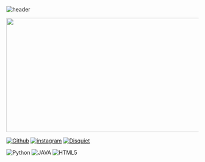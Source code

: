 ![header](https://capsule-render.vercel.app/api?type=waving&height=200&text=rlacofls&fontAlign=80&fontAlignY=40&color=gradient)
<p>
<a href="https://github.com/devxb/gitanimals">
<img
  src="https://render.gitanimals.org/farms/seizethedaylyn"
  width="600"
  height="300"
/>
</a>
</p>
<p>
  <a href=https://github.com/seizethedaylyn><img alt="Github" src ="https://img.shields.io/badge/Github-181717.svg?&style=for-the-badge&logo=Github&logoColor=white"/></a>
  <a href=https://www.instagram.com/rlacofls_/><img alt="instagram" src ="https://img.shields.io/badge/instagram-E4405F.svg?&style=for-the-badge&logo=instagram&logoColor=white"/></a>
  <a href=https://pard-it.slack.com/team/U05SAQAHGM6><img alt="Disquiet" src ="https://img.shields.io/badge/Slack-4A154B?style=for-the-badge&logo=slack&logoColor=white"/></a>
</a>
</p>

<p align='left'>
  <img alt="Python" src ="https://img.shields.io/badge/Python-3776AB.svg?&style=for-the-badge&logo=Python&logoColor=white"/>
  <img alt="JAVA" src ="https://img.shields.io/badge/JAVA-007396.svg?&style=for-the-badge&logo=JAVA&logoColor=white"/>
  <img alt="HTML5" src ="https://img.shields.io/badge/HTML5-E34F26.svg?&style=for-the-badge&logo=HTML5&logoColor=white"/>
</p>

